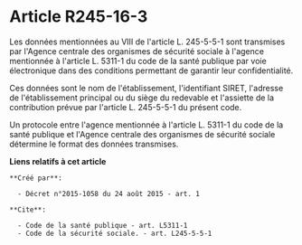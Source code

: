 # Article R245-16-3

Les données mentionnées au VIII de l'article L. 245-5-5-1 sont transmises par l'Agence centrale des organismes de sécurité
sociale à l'agence mentionnée à l'article L. 5311-1 du code de la santé publique par voie électronique dans des conditions
permettant de garantir leur confidentialité. 

Ces données sont le nom de l'établissement, l'identifiant SIRET, l'adresse de l'établissement principal ou du siège du
redevable et l'assiette de la contribution prévue par l'article L. 245-5-5-1 du présent code. 

Un protocole entre l'agence mentionnée à l'article L. 5311-1 du code de la santé publique et l'Agence centrale des organismes
de sécurité sociale détermine le format des données transmises.

**Liens relatifs à cet article**

	**Créé par**:

	  - Décret n°2015-1058 du 24 août 2015 - art. 1

	**Cite**:

	  - Code de la santé publique - art. L5311-1
	  - Code de la sécurité sociale. - art. L245-5-5-1
